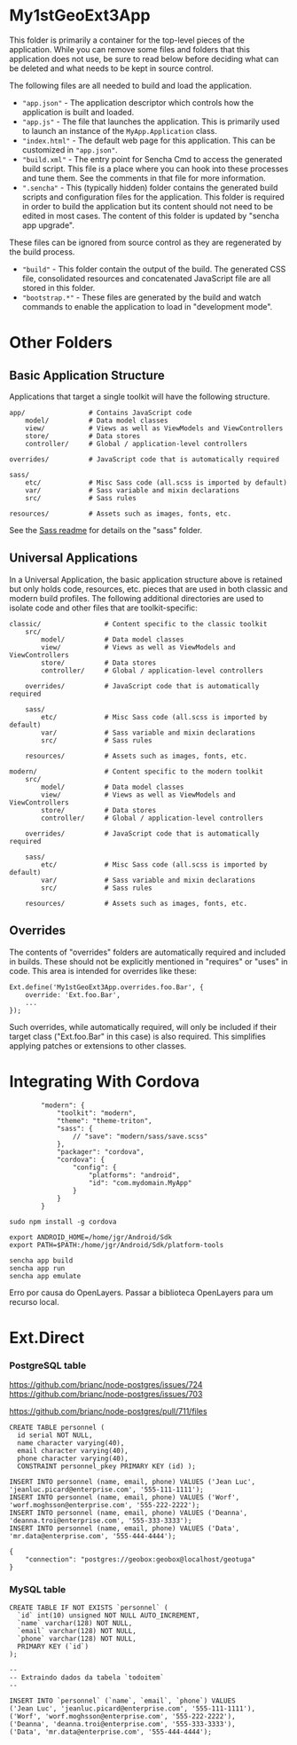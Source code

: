# My1stGeoExt3App

This folder is primarily a container for the top-level pieces of the application.
While you can remove some files and folders that this application does not use,
be sure to read below before deciding what can be deleted and what needs to be
kept in source control.

The following files are all needed to build and load the application.

 - `"app.json"` - The application descriptor which controls how the application is
   built and loaded.
 - `"app.js"` - The file that launches the application. This is primarily used to
   launch an instance of the `MyApp.Application` class.
 - `"index.html"` - The default web page for this application. This can be customized
   in `"app.json"`.
 - `"build.xml"` - The entry point for Sencha Cmd to access the generated build
   script. This file is a place where you can hook into these processes and tune
   them. See the comments in that file for more information.
 - `".sencha"` - This (typically hidden) folder contains the generated build scripts
   and configuration files for the application. This folder is required in order to
   build the application but its content should not need to be edited in most cases.
   The content of this folder is updated by "sencha app upgrade".

These files can be ignored from source control as they are regenerated by the build
process.

 - `"build"` - This folder contain the output of the build. The generated CSS file,
   consolidated resources and concatenated JavaScript file are all stored in this
   folder.
 - `"bootstrap.*"` - These files are generated by the build and watch commands to
   enable the application to load in "development mode".

# Other Folders

## Basic Application Structure

Applications that target a single toolkit will have the following structure.

    app/                # Contains JavaScript code
        model/          # Data model classes
        view/           # Views as well as ViewModels and ViewControllers
        store/          # Data stores
        controller/     # Global / application-level controllers

    overrides/          # JavaScript code that is automatically required

    sass/
        etc/            # Misc Sass code (all.scss is imported by default)
        var/            # Sass variable and mixin declarations
        src/            # Sass rules

    resources/          # Assets such as images, fonts, etc.

See the [Sass readme](sass/Readme.md) for details on the "sass" folder.

## Universal Applications

In a Universal Application, the basic application structure above is retained but
only holds code, resources, etc. pieces that are used in both classic and modern
build profiles. The following additional directories are used to isolate code and
other files that are toolkit-specific:

    classic/                # Content specific to the classic toolkit
        src/
            model/          # Data model classes
            view/           # Views as well as ViewModels and ViewControllers
            store/          # Data stores
            controller/     # Global / application-level controllers

        overrides/          # JavaScript code that is automatically required

        sass/
            etc/            # Misc Sass code (all.scss is imported by default)
            var/            # Sass variable and mixin declarations
            src/            # Sass rules

        resources/          # Assets such as images, fonts, etc.

    modern/                 # Content specific to the modern toolkit
        src/
            model/          # Data model classes
            view/           # Views as well as ViewModels and ViewControllers
            store/          # Data stores
            controller/     # Global / application-level controllers

        overrides/          # JavaScript code that is automatically required

        sass/
            etc/            # Misc Sass code (all.scss is imported by default)
            var/            # Sass variable and mixin declarations
            src/            # Sass rules

        resources/          # Assets such as images, fonts, etc.

## Overrides

The contents of "overrides" folders are automatically required and included in
builds. These should not be explicitly mentioned in "requires" or "uses" in code.
This area is intended for overrides like these:

    Ext.define('My1stGeoExt3App.overrides.foo.Bar', {
        override: 'Ext.foo.Bar',
        ...
    });

Such overrides, while automatically required, will only be included if their target
class ("Ext.foo.Bar" in this case) is also required. This simplifies applying
patches or extensions to other classes.

# Integrating With Cordova

```
        "modern": {
            "toolkit": "modern",
            "theme": "theme-triton",
            "sass": {
                // "save": "modern/sass/save.scss"
            },
            "packager": "cordova",
            "cordova": {
                "config": {
                    "platforms": "android",
                    "id": "com.mydomain.MyApp"
                }
            }
        }
```

```
sudo npm install -g cordova
```

```
export ANDROID_HOME=/home/jgr/Android/Sdk
export PATH=$PATH:/home/jgr/Android/Sdk/platform-tools
```

```
sencha app build
sencha app run
sencha app emulate
```

Erro por causa do OpenLayers.
Passar a biblioteca OpenLayers para um recurso local.

# Ext.Direct

### PostgreSQL table


https://github.com/brianc/node-postgres/issues/724
https://github.com/brianc/node-postgres/issues/703

https://github.com/brianc/node-postgres/pull/711/files

```
CREATE TABLE personnel (
  id serial NOT NULL,
  name character varying(40),
  email character varying(40),
  phone character varying(40),
  CONSTRAINT personnel_pkey PRIMARY KEY (id) );

INSERT INTO personnel (name, email, phone) VALUES ('Jean Luc', 'jeanluc.picard@enterprise.com', '555-111-1111');
INSERT INTO personnel (name, email, phone) VALUES ('Worf', 'worf.moghsson@enterprise.com', '555-222-2222');
INSERT INTO personnel (name, email, phone) VALUES ('Deanna', 'deanna.troi@enterprise.com', '555-333-3333');
INSERT INTO personnel (name, email, phone) VALUES ('Data', 'mr.data@enterprise.com', '555-444-4444');

{
    "connection": "postgres://geobox:geobox@localhost/geotuga"
}

```

### MySQL table

```
CREATE TABLE IF NOT EXISTS `personnel` (
  `id` int(10) unsigned NOT NULL AUTO_INCREMENT,
  `name` varchar(128) NOT NULL,
  `email` varchar(128) NOT NULL,
  `phone` varchar(128) NOT NULL,
  PRIMARY KEY (`id`)
);

--
-- Extraindo dados da tabela `todoitem`
--

INSERT INTO `personnel` (`name`, `email`, `phone`) VALUES
('Jean Luc', 'jeanluc.picard@enterprise.com', '555-111-1111'),
('Worf', 'worf.moghsson@enterprise.com', '555-222-2222'),
('Deanna', 'deanna.troi@enterprise.com', '555-333-3333'),
('Data', 'mr.data@enterprise.com', '555-444-4444');
```